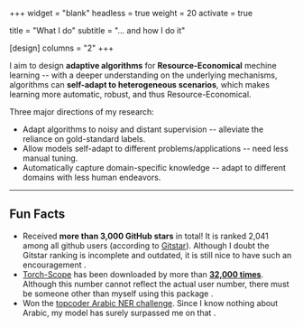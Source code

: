 +++
widget = "blank"
headless = true
weight = 20 
activate = true


title = "What I do"
subtitle = "... and how I do it"

[design]
	columns = "2"
+++

I aim to design **adaptive algorithms** for **Resource-Economical** mechine learning -- with a deeper understanding on the underlying mechanisms, algorithms can **self-adapt to heterogeneous scenarios**, which makes learning more automatic, robust, and thus Resource-Economical.

Three major directions of my research:
- Adapt algorithms to noisy and distant supervision -- alleviate the reliance on gold-standard labels.
- Allow models self-adapt to different problems/applications -- need less manual tuning.
- Automatically capture domain-specific knowledge -- adapt to different domains with less human endeavors.


<hr>

<h2>Fun Facts</h2>

- Received **more than 3,000 GitHub stars** in total! It is ranked 2,041 among all github users (according to [Gitstar](https://gitstar-ranking.com/LiyuanLucasLiu)). Although I doubt the Gitstar ranking is incomplete and outdated, it is still nice to have such an encouragement <i class="far fa-smile-wink"></i>.
- [Torch-Scope](https://github.com/LiyuanLucasLiu/Torch-Scope) has been downloaded by more than **[32,000 times](https://pepy.tech/project/torch-scope)**. Although this number cannot reflect the actual user number, there must be someone other than myself using this package <i class="far fa-smile-wink"></i>. 
- Won the [topcoder Arabic NER challenge](https://www.topcoder.com/challenges/30087004). Since I know nothing about Arabic, my model has surely surpassed me on that <i class="far fa-smile-wink"></i>. 
